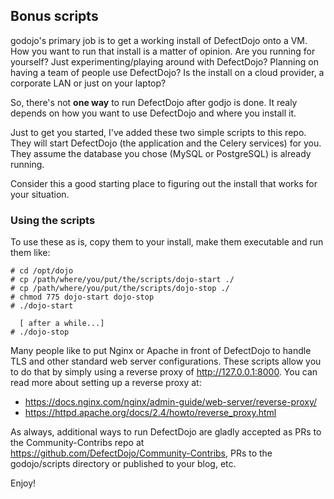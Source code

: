 ## Bonus scripts

godojo's primary job is to get a working install of DefectDojo onto a VM. How you want to run that install is a matter of opinion.  Are you running for yourself? Just experimenting/playing around with DefectDojo? Planning on having a team of people use DefectDojo? Is the install on a cloud provider, a corporate LAN or just on your laptop?

So, there's not **one way** to run DefectDojo after godjo is done. It realy depends on how you want to use DefectDojo and where you install it.

Just to get you started, I've added these two simple scripts to this repo. They will start DefectDojo (the application and the Celery services) for you. They assume the database you chose (MySQL or PostgreSQL) is already running.

Consider this a good starting place to figuring out the install that works for your situation.

### Using the scripts

To use these as is, copy them to your install, make them executable and run them like:

```
# cd /opt/dojo
# cp /path/where/you/put/the/scripts/dojo-start ./
# cp /path/where/you/put/the/scripts/dojo-stop ./
# chmod 775 dojo-start dojo-stop
# ./dojo-start

  [ after a while...]
# ./dojo-stop
```

Many people like to put Nginx or Apache in front of DefectDojo to handle TLS and other standard web server configurations. These scripts allow you to do that by simply using a reverse proxy of http://127.0.0.1:8000.  You can read more about setting up a reverse proxy at:

* https://docs.nginx.com/nginx/admin-guide/web-server/reverse-proxy/
* https://httpd.apache.org/docs/2.4/howto/reverse_proxy.html

As always, additional ways to run DefectDojo are gladly accepted as PRs to the Community-Contribs repo at https://github.com/DefectDojo/Community-Contribs, PRs to the godojo/scripts directory or published to your blog, etc.

Enjoy!
